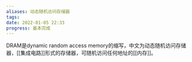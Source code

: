 ```yaml
---
aliases: 动态随机访问存储器
tags: 
date: 2022-01-05 22:33
progress: 基本完成
---
```


DRAM是dynamic random access memory的缩写，中文为动态随机访问存储器，[[集成电路]]形式的存储器，可随机访问任何地址的[[内存]]。